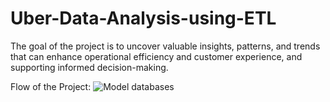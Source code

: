 # Uber-Data-Analysis-using-ETL
The goal of the project is to uncover valuable insights, patterns, and trends that can enhance operational efficiency and customer experience, and supporting informed decision-making.

Flow of the Project:
![Model databases](https://github.com/BhairaviChavan/Uber-Data-Analysis-using-ETL/assets/129419504/5f7512a0-a104-4caf-9131-7a3182fa3d83)
